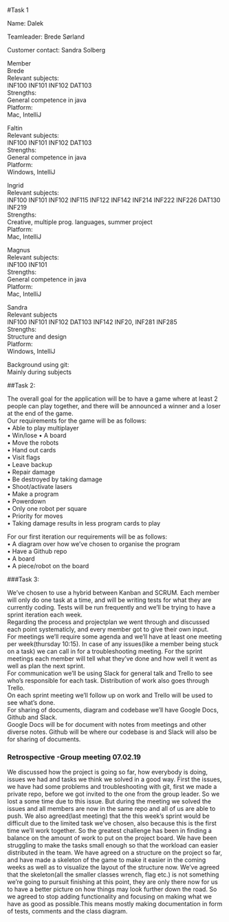 #Task 1  

Name: Dalek

Teamleader:
Brede Sørland  

Customer contact: 
Sandra Solberg

Member  
Brede  
Relevant subjects:  
INF100 INF101 INF102 DAT103  
Strengths:  
General competence in java  
Platform:  
Mac, IntelliJ  

Faltin  
Relevant subjects:  
INF100 INF101 INF102 DAT103  
Strengths:  
General competence in java  
Platform:  
Windows, IntelliJ  

Ingrid  
Relevant subjects:  
INF100 INF101 INF102 INF115 INF122 INF142 INF214 INF222 INF226 DAT130 INF219  
Strengths:  
Creative, multiple prog. languages, summer project  
Platform:  
Mac, IntelliJ  

Magnus  
Relevant subjects:  
INF100 INF101  
Strengths:  
General competence in java  
Platform:  
Mac, IntelliJ  

Sandra  
Relevant subjects  
INF100 INF101 INF102 DAT103 INF142 INF20, INF281 INF285  
Strengths:  
Structure and design  
Platform:  
Windows, IntelliJ  

Background using git:  
Mainly during subjects


##Task 2:  

The overall goal for the application will be to have a game where at least 2 people can play together, and there will be announced a winner and a loser at the end of the game.  
Our requirements for the game will be as follows:  
•	Able to play multiplayer  
•	Win/lose
•	A board  
•	Move the robots  
•	Hand out cards  
•	Visit flags  
•	Leave backup  
•	Repair damage  
•	Be destroyed by taking damage  
•	Shoot/activate lasers  
•	Make a program  
•	Powerdown  
•	Only one robot per square  
•	Priority for moves  
•	Taking damage results in less program cards to play  

For our first iteration our requirements will be as follows:  
•	A diagram over how we’ve chosen to organise the program  
•	Have a Github repo  
•	A board  
•	A piece/robot on the board

###Task 3:

We’ve chosen to use a hybrid between Kanban and SCRUM. Each member will only do one task at a time, and will be writing tests for what they are currently coding. Tests will be run frequently and we’ll be trying to have a sprint iteration each week.  
Regarding the process and projectplan we went through and discussed each point systematicly, and every member got to give their own input.  
For meetings we’ll require some agenda and we’ll have at least one meeting per week(thursday 10:15). In case of any issues(like a member being stuck on a task) we can call in for a troubleshooting meeting. For the sprint meetings each member will tell what they’ve done and how well it went as well as plan the next sprint.  
For communication we’ll be using Slack for general talk and Trello to see who’s responsible for each task. Distribution of work also goes through Trello.  
On each sprint meeting we’ll follow up on work and Trello will be used to see what’s done.  
For sharing of documents, diagram and codebase we’ll have Google Docs, Github and Slack.  
Google Docs will be for document with notes from meetings and other diverse notes. Github will be where our codebase is and Slack will also be for sharing of documents.  


### Retrospective -Group meeting 07.02.19

We discussed how the project is going so far, how everybody is doing, issues we had and tasks we think we solved in a good way. 
First the issues, we have had some problems and troubleshooting with git, first we made a private repo, before we got invited to the one from the group leader. 
So we lost a some time due to this issue. But during the meeting we solved the issues and all members are now in the same repo and all of us are able to push. 
We also agreed(last meeting) that the this week’s sprint would be difficult due to the limited task we’ve chosen, also because this is the first time we’ll work together. 
So the greatest challenge has been in finding a balance  on the amount of work to put on the project board. 
We have been struggling to make the tasks small enough so that the workload can easier distributed in the team.
We have agreed on a structure on the project so far, and have made a skeleton of the game to make it easier in the coming weeks as well as to visualize the layout of the structure now. 
We’ve agreed that the skeleton(all the smaller classes wrench, flag etc.) is not something we’re going to pursuit finishing at this point, they are only there now for us to have a better picture on how things may look further down the road. 
So we agreed to stop adding functionality and focusing on making what we have as good as possible.This means mostly making documentation in form of tests, comments and the class diagram.
